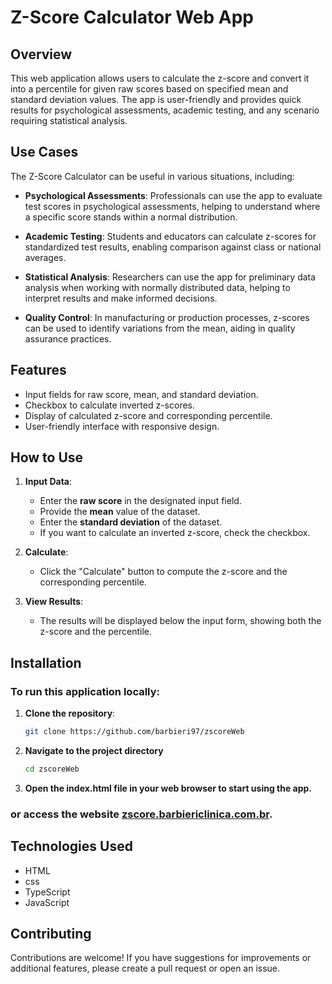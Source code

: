 # Z-Score Calculator Web App

## Overview

This web application allows users to calculate the z-score and convert it into a percentile for given raw scores based on specified mean and standard deviation values. The app is user-friendly and provides quick results for psychological assessments, academic testing, and any scenario requiring statistical analysis.

## Use Cases

The Z-Score Calculator can be useful in various situations, including:

- **Psychological Assessments**: Professionals can use the app to evaluate test scores in psychological assessments, helping to understand where a specific score stands within a normal distribution.
- **Academic Testing**: Students and educators can calculate z-scores for standardized test results, enabling comparison against class or national averages.

- **Statistical Analysis**: Researchers can use the app for preliminary data analysis when working with normally distributed data, helping to interpret results and make informed decisions.

- **Quality Control**: In manufacturing or production processes, z-scores can be used to identify variations from the mean, aiding in quality assurance practices.

## Features

- Input fields for raw score, mean, and standard deviation.
- Checkbox to calculate inverted z-scores.
- Display of calculated z-score and corresponding percentile.
- User-friendly interface with responsive design.

## How to Use

1. **Input Data**:

   - Enter the **raw score** in the designated input field.
   - Provide the **mean** value of the dataset.
   - Enter the **standard deviation** of the dataset.
   - If you want to calculate an inverted z-score, check the checkbox.

2. **Calculate**:

   - Click the "Calculate" button to compute the z-score and the corresponding percentile.

3. **View Results**:
   - The results will be displayed below the input form, showing both the z-score and the percentile.

## Installation

### To run this application locally:

1. **Clone the repository**:

   ```bash
   git clone https://github.com/barbieri97/zscoreWeb
   ```

2. **Navigate to the project directory**
   ```bash
   cd zscoreWeb
   ```
3. **Open the index.html file in your web browser to start using the app.**

### or access the website [zscore.barbiericlinica.com.br](http://zscore.barbiericlinica.com.br).

## Technologies Used

- HTML
- css
- TypeScript
- JavaScript

## Contributing

Contributions are welcome! If you have suggestions for improvements or additional features, please create a pull request or open an issue.
